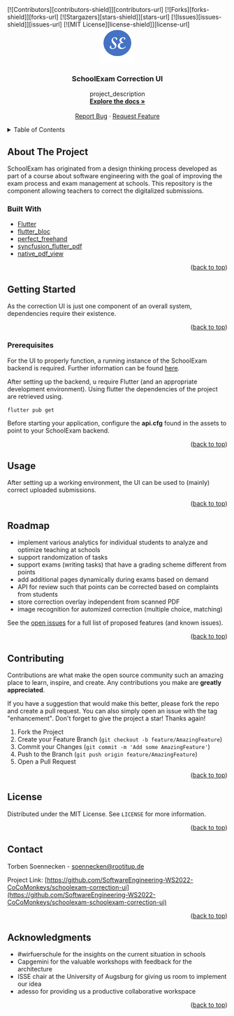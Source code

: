 <div id="top"></div>
[![Contributors][contributors-shield]][contributors-url]
[![Forks][forks-shield]][forks-url]
[![Stargazers][stars-shield]][stars-url]
[![Issues][issues-shield]][issues-url]
[![MIT License][license-shield]][license-url]

<!-- PROJECT LOGO -->
<br />
<div align="center">
  <a href="https://github.com/SoftwareEngineering-WS2022-CoCoMonkeys/schoolexam-correction-ui">
    <img src="images/selogo2.png" alt="Logo" width="80" height="80">
  </a>

<h3 align="center">SchoolExam Correction UI</h3>

  <p align="center">
    project_description
    <br />
    <a href="https://github.com/SoftwareEngineering-WS2022-CoCoMonkeys/schoolexam-correction-ui"><strong>Explore the docs »</strong></a>
    <br />
    <br />
    <a href="https://github.com/SoftwareEngineering-WS2022-CoCoMonkeys/
schoolexam-correction-ui/issues">Report Bug</a>
    ·
    <a href="https://github.com/SoftwareEngineering-WS2022-CoCoMonkeys/schoolexam-correction-ui/issues">Request Feature</a>
  </p>
</div>

<!-- TABLE OF CONTENTS -->
<details>
  <summary>Table of Contents</summary>
  <ol>
    <li>
      <a href="#about-the-project">About The Project</a>
      <ul>
        <li><a href="#built-with">Built With</a></li>
      </ul>
    </li>
    <li>
      <a href="#getting-started">Getting Started</a>
      <ul>
        <li><a href="#prerequisites">Prerequisites</a></li>
        <li><a href="#installation">Installation</a></li>
      </ul>
    </li>
    <li><a href="#usage">Usage</a></li>
    <li><a href="#roadmap">Roadmap</a></li>
    <li><a href="#contributing">Contributing</a></li>
    <li><a href="#license">License</a></li>
    <li><a href="#contact">Contact</a></li>
    <li><a href="#acknowledgments">Acknowledgments</a></li>
  </ol>
</details>

<!-- ABOUT THE PROJECT -->

## About The Project

SchoolExam has originated from a design thinking process developed as part of a course about software engineering with the goal of improving the exam process and exam management at schools. This repository is the component allowing teachers to correct the digitalized submissions.

### Built With

- [Flutter](https://flutter.dev/)
- [flutter_bloc](https://pub.dev/packages/flutter_bloc)
- [perfect_freehand](https://github.com/steveruizok/perfect-freehand)
- [syncfusion_flutter_pdf](https://pub.dev/packages/syncfusion_flutter_pdf)
- [native_pdf_view](https://pub.dev/packages/native_pdf_view)

<p align="right">(<a href="#top">back to top</a>)</p>

<!-- GETTING STARTED -->

## Getting Started

As the correction UI is just one component of an overall system, dependencies require their existence.

<p align="right">(<a href="#top">back to top</a>)</p>

### Prerequisites

For the UI to properly function, a running instance of the SchoolExam backend is required. Further information can be found <a href="https://github.com/SoftwareEngineering-WS2022-CoCoMonkeys/schoolexam">here</a>.

After setting up the backend, u require Flutter (and an appropriate development environment). Using flutter the dependencies of the project are retrieved using.

```
flutter pub get
```

Before starting your application, configure the **api.cfg** found in the assets to point to your SchoolExam backend.

<p align="right">(<a href="#top">back to top</a>)</p>

## Usage

After setting up a working environment, the UI can be used to (mainly) correct uploaded submissions.

<p align="right">(<a href="#top">back to top</a>)</p>

## Roadmap

- implement various analytics for individual students to analyze and optimize teaching at schools
- support randomization of tasks
- support exams (writing tasks) that have a grading scheme different from points
- add additional pages dynamically during exams based on demand
- API for review such that points can be corrected based on complaints from students
- store correction overlay independent from scanned PDF
- image recognition for automized correction (multiple choice, matching)

See the [open issues](https://github.com/SoftwareEngineering-WS2022-CoCoMonkeys/schoolexam/issues) for a full list of
proposed features (and known issues).

<p align="right">(<a href="#top">back to top</a>)</p>

<!-- CONTRIBUTING -->

## Contributing

Contributions are what make the open source community such an amazing place to learn, inspire, and create. Any contributions you make are **greatly appreciated**.

If you have a suggestion that would make this better, please fork the repo and create a pull request. You can also simply open an issue with the tag "enhancement".
Don't forget to give the project a star! Thanks again!

1. Fork the Project
2. Create your Feature Branch (`git checkout -b feature/AmazingFeature`)
3. Commit your Changes (`git commit -m 'Add some AmazingFeature'`)
4. Push to the Branch (`git push origin feature/AmazingFeature`)
5. Open a Pull Request

<p align="right">(<a href="#top">back to top</a>)</p>

<!-- LICENSE -->

## License

Distributed under the MIT License. See `LICENSE` for more information.

<p align="right">(<a href="#top">back to top</a>)</p>

<!-- CONTACT -->

## Contact

Torben Soennecken - soennecken@rootitup.de

Project
Link: [https://github.com/SoftwareEngineering-WS2022-CoCoMonkeys/schoolexam-correction-ui](https://github.com/SoftwareEngineering-WS2022-CoCoMonkeys/schoolexam-schoolexam-correction-ui)

<p align="right">(<a href="#top">back to top</a>)</p>

<!-- ACKNOWLEDGMENTS -->

## Acknowledgments

- []()#wirfuerschule for the insights on the current situation in schools
- []()Capgemini for the valuable workshops with feedback for the architecture
- []()ISSE chair at the University of Augsburg for giving us room to implement our idea
- []()adesso for providing us a productive collaborative workspace

<p align="right">(<a href="#top">back to top</a>)</p>

<!-- MARKDOWN LINKS & IMAGES -->
<!-- https://www.markdownguide.org/basic-syntax/#reference-style-links -->

[contributors-shield]: https://img.shields.io/github/contributors/SoftwareEngineering-WS2022-CoCoMonkeys/schoolexam.svg?style=for-the-badge
[contributors-url]: https://github.com/SoftwareEngineering-WS2022-CoCoMonkeys/schoolexam/graphs/contributors
[forks-shield]: https://img.shields.io/github/forks/SoftwareEngineering-WS2022-CoCoMonkeys/schoolexam.svg?style=for-the-badge
[forks-url]: https://github.com/SoftwareEngineering-WS2022-CoCoMonkeys/schoolexam/network/members
[stars-shield]: https://img.shields.io/github/stars/SoftwareEngineering-WS2022-CoCoMonkeys/schoolexam.svg?style=for-the-badge
[stars-url]: https://github.com/SoftwareEngineering-WS2022-CoCoMonkeys/schoolexam/stargazers
[issues-shield]: https://img.shields.io/github/issues/SoftwareEngineering-WS2022-CoCoMonkeys/schoolexam.svg?style=for-the-badge
[issues-url]: https://github.com/SoftwareEngineering-WS2022-CoCoMonkeys/schoolexam/issues
[license-shield]: https://img.shields.io/github/license/SoftwareEngineering-WS2022-CoCoMonkeys/schoolexam.svg?style=for-the-badge
[license-url]: https://github.com/SoftwareEngineering-WS2022-CoCoMonkeys/schoolexam/blob/main/gnu-agpl-v3.0.md
